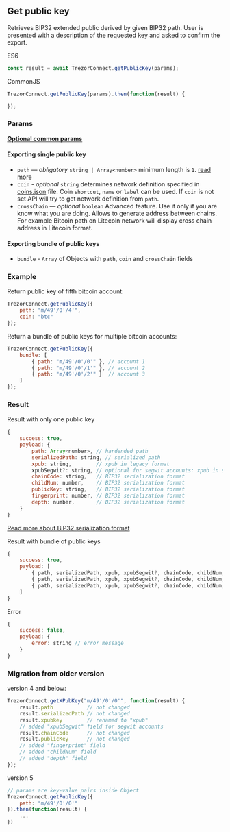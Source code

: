 ## Get public key
Retrieves BIP32 extended public derived by given BIP32 path.
User is presented with a description of the requested key and asked to confirm the export.

ES6
```javascript
const result = await TrezorConnect.getPublicKey(params);
```

CommonJS
```javascript
TrezorConnect.getPublicKey(params).then(function(result) {

});
```

### Params
[****Optional common params****](commonParams.md)
#### Exporting single public key
* `path` — *obligatory* `string | Array<number>` minimum length is `1`. [read more](path.md)
* `coin` - *optional* `string` determines network definition specified in [coins.json](../../src/data/coins.json) file. Coin `shortcut`, `name` or `label` can be used. If `coin` is not set API will try to get network definition from `path`.
* `crossChain` — *optional* `boolean` Advanced feature. Use it only if you are know what you are doing. Allows to generate address between chains. For example Bitcoin path on Litecoin network will display cross chain address in Litecoin format.

#### Exporting bundle of public keys
- `bundle` - `Array` of Objects with `path`, `coin` and `crossChain` fields

### Example
Return public key of fifth bitcoin account:
```javascript
TrezorConnect.getPublicKey({
    path: "m/49'/0'/4'",
    coin: "btc"
});
```
Return a bundle of public keys for multiple bitcoin accounts:
```javascript
TrezorConnect.getPublicKey({
    bundle: [
        { path: "m/49'/0'/0'" }, // account 1
        { path: "m/49'/0'/1'" }, // account 2
        { path: "m/49'/0'/2'" }  // account 3
    ]
});
```

### Result
Result with only one public key
```javascript
{
    success: true,
    payload: {
        path: Array<number>, // hardended path
        serializedPath: string, // serialized path
        xpub: string,        // xpub in legacy format
        xpubSegwit?: string, // optional for segwit accounts: xpub in segwit format
        chainCode: string,   // BIP32 serialization format
        childNum: number,    // BIP32 serialization format
        publicKey: string,   // BIP32 serialization format
        fingerprint: number, // BIP32 serialization format
        depth: number,       // BIP32 serialization format
    }
}
```
[Read more about BIP32 serialization format](https://github.com/bitcoin/bips/blob/master/bip-0032.mediawiki#Serialization_format)

Result with bundle of public keys
```javascript
{
    success: true,
    payload: [
        { path, serializedPath, xpub, xpubSegwit?, chainCode, childNum, publicKey, fingerprint, depth }, // account 1
        { path, serializedPath, xpub, xpubSegwit?, chainCode, childNum, publicKey, fingerprint, depth }, // account 2
        { path, serializedPath, xpub, xpubSegwit?, chainCode, childNum, publicKey, fingerprint, depth }  // account 3
    ]
}
```
Error
```javascript
{
    success: false,
    payload: {
        error: string // error message
    }
}
```

### Migration from older version

version 4 and below:
```javascript
TrezorConnect.getXPubKey("m/49'/0'/0'", function(result) {
    result.path           // not changed
    result.serializedPath // not changed
    result.xpubkey        // renamed to "xpub"
    // added "xpubSegwit" field for segwit accounts
    result.chainCode      // not changed
    result.publicKey      // not changed
    // added "fingerprint" field
    // added "childNum" field
    // added "depth" field
});
```
version 5
```javascript
// params are key-value pairs inside Object
TrezorConnect.getPublicKey({ 
    path: "m/49'/0'/0'" 
}).then(function(result) {
    ...
})
```
